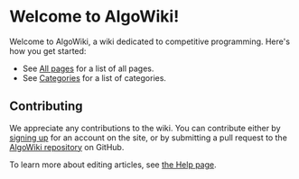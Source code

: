 # Welcome to AlgoWiki!

Welcome to AlgoWiki, a wiki dedicated to competitive programming. Here's how
you get started:

* See [All pages](_index) for a list of all pages.
* See [Categories](_categories) for a list of categories.


## Contributing

We appreciate any contributions to the wiki. You can contribute either by
[signing up](/_login) for an account on the site, or by submitting a pull request to
the [AlgoWiki repository](https://github.com/SuprDewd/AlgoWiki) on GitHub.

To learn more about editing articles, see [the Help page](Help).

